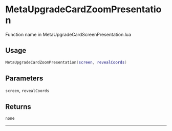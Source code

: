 # MetaUpgradeCardZoomPresentation
Function name in MetaUpgradeCardScreenPresentation.lua
## Usage
```lua
MetaUpgradeCardZoomPresentation(screen, revealCoords)
```
## Parameters
`screen`, `revealCoords`
## Returns
`none`

---